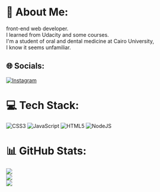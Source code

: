 # 💫 About Me:
front-end web developer.<br>I learned from Udacity and some courses.<br>I'm a student of oral and dental medicine at Cairo University, <br>I know it seems unfamiliar.


## 🌐 Socials:
[![Instagram](https://img.shields.io/badge/Instagram-%23E4405F.svg?logo=Instagram&logoColor=white)](https://instagram.com/abood_alsaber_) 

# 💻 Tech Stack:
![CSS3](https://img.shields.io/badge/css3-%231572B6.svg?style=for-the-badge&logo=css3&logoColor=white) ![JavaScript](https://img.shields.io/badge/javascript-%23323330.svg?style=for-the-badge&logo=javascript&logoColor=%23F7DF1E) ![HTML5](https://img.shields.io/badge/html5-%23E34F26.svg?style=for-the-badge&logo=html5&logoColor=white) ![NodeJS](https://img.shields.io/badge/node.js-6DA55F?style=for-the-badge&logo=node.js&logoColor=white)
# 📊 GitHub Stats:
![](https://github-readme-stats.vercel.app/api?username=abood-elsaber&theme=dark&hide_border=false&include_all_commits=true&count_private=true)<br/>
![](https://github-readme-streak-stats.herokuapp.com/?user=abood-elsaber&theme=dark&hide_border=false)<br/>
![](https://github-readme-stats.vercel.app/api/top-langs/?username=abood-elsaber&theme=dark&hide_border=false&include_all_commits=true&count_private=true&layout=compact)

